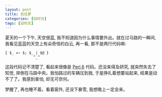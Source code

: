 ```yaml
---
layout: post
title: 白日梦
categories: [旧时光]
tags: [旧时光]
---
```


夏天的一个下午, 天空很蓝, 我不知道因为什么事情要外出。就在过马路的一瞬间, 我看见蓝蓝的天空上有朵奇怪的白云, 再一看, 那不是两行代码嘛:

```perl6
{ $_ =~ $; $_ | $@ }
             ^_^
```

这段代码记不清楚了, 看起来很像是 [Perl 6](raku.org) 代码。还没来得及研究, 就突然失去了知觉, 摔倒在马路中央。我怕路过的车辆压到我, 于是挣扎着想要站起来, 结果是动不了了。我感到害怕, 却无可奈何。

梦醒了, 再也睡不着。看着窗外, 还没下暴雪, 我想晚上一定会来。


